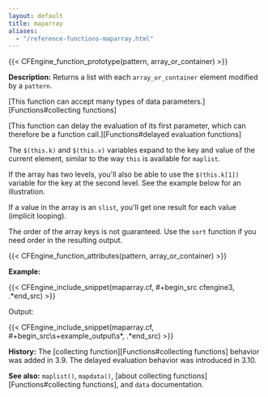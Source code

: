 ```yaml
---
layout: default
title: maparray
aliases:
  - "/reference-functions-maparray.html"
---
```


{{< CFEngine_function_prototype(pattern, array_or_container) >}}

**Description:** Returns a list with each `array_or_container` element
modified by a `pattern`.

[This function can accept many types of data parameters.][Functions#collecting functions]

[This function can delay the evaluation of its first parameter, which can therefore be a function call.][Functions#delayed evaluation functions]

The `$(this.k)` and `$(this.v)` variables expand to the key and value
of the current element, similar to the way `this` is available for
`maplist`.

If the array has two levels, you'll also be able to use the
`$(this.k[1])` variable for the key at the second level. See the
example below for an illustration.

If a value in the array is an `slist`, you'll get one result for each
value (implicit looping).

The order of the array keys is not guaranteed. Use the `sort`
function if you need order in the resulting output.

{{< CFEngine_function_attributes(pattern, array_or_container) >}}

**Example:**

{{< CFEngine_include_snippet(maparray.cf, #\+begin_src cfengine3, .*end_src) >}}

Output:

{{< CFEngine_include_snippet(maparray.cf, #\+begin_src\s+example_output\s*, .*end_src) >}}

**History:** The [collecting function][Functions#collecting functions] behavior was added in 3.9. The delayed evaluation behavior was introduced in 3.10.

**See also:** `maplist()`, `mapdata()`, [about collecting functions][Functions#collecting functions], and `data` documentation.
